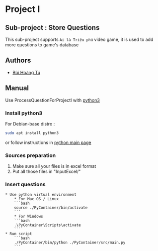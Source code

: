 
# Project I
## Sub-project : Store Questions

This sub-project supports `Ai là Triệu phú` video game, it is used to add more questions to game's database



## Authors

- [Bùi Hoàng Tú](https://github.com/BuiHoangTu)

## Manual

Use ProcessQuestionForProjectI with [python3](https://www.python.org/downloads/)

### Install python3
For Debian-base distro :
```bash
sudo apt install python3
```
or follow instructions in [python main page](https://www.python.org/)

### Sources preparation 
1. Make sure all your files is in excel format
2. Put all those files in "InputExcel/"

### Insert questions
    * Use python virtual environment
        * For Mac OS / Linux
        ```bash
        source ./PyContainer/bin/activate   
        ```
        * For Windows
        ```bash
        .\PyContainer\Scripts\activate
        ```
    * Run script
        ```bash
        ./PyContainer/bin/python ./PyContainer/src/main.py
        ```
